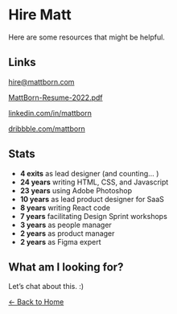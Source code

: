 # Hire Matt

Here are some resources that might be helpful.

## Links

<i class="fa-regular fa-envelope"></i> [hire@mattborn.com](mailto:hire@mattborn.com)

<i class="fa-regular fa-file-pdf"></i> [MattBorn-Resume-2022.pdf](https://mattborn.s3.amazonaws.com/pdf/MattBorn-Resume-2022.pdf)

<i class="fa-brands fa-linkedin"></i> [linkedin.com/in/mattborn](https://www.linkedin.com/in/mattborn/)

<i class="fa-brands fa-dribbble"></i> [dribbble.com/mattborn](https://dribbble.com/mattborn)

## Stats

- **4 exits** as lead designer (and counting… <i class="fa-regular fa-face-smile-wink"></i>)
- **24 years** writing HTML, CSS, and Javascript
- **23 years** using Adobe Photoshop
- **10 years** as lead product designer for SaaS
- **8 years** writing React code
- **7 years** facilitating Design Sprint workshops
- **3 years** as people manager
- **2 years** as product manager
- **2 years** as Figma expert

## What am I looking for?

Let’s chat about this. :)

[← Back to Home](/)